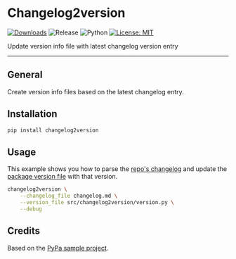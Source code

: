 # Changelog2version

[![Downloads](https://pepy.tech/badge/changelog2version)](https://pepy.tech/project/changelog2version)
![Release](https://img.shields.io/github/v/release/brainelectronics/changelog2version?include_prereleases&color=success)
![Python](https://img.shields.io/badge/python3-Ok-green.svg)
[![License: MIT](https://img.shields.io/badge/License-MIT-yellow.svg)](https://opensource.org/licenses/MIT)

Update version info file with latest changelog version entry

---------------

## General

Create version info files based on the latest changelog entry.

## Installation

```bash
pip install changelog2version
```

## Usage

This example shows you how to parse the [repo's changelog](changelog.md) and
update the [package version file](src/changelog2version/version.py) with that
version.

```bash
changelog2version \
    --changelog_file changelog.md \
    --version_file src/changelog2version/version.py \
    --debug
```

## Credits

Based on the [PyPa sample project][ref-pypa-sample].

<!-- Links -->
[ref-pypa-sample]: https://github.com/pypa/sampleproject
